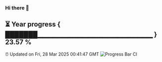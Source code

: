 ### Hi there 👋
⏳ Year progress { ███████▁▁▁▁▁▁▁▁▁▁▁▁▁▁▁▁▁▁▁▁▁▁▁ } 23.57 %
---
⏰ Updated on Fri, 28 Mar 2025 00:41:47 GMT
![Progress Bar CI](https://github.com/Moyi321/Moyi321/workflows/Progress%20Bar%20CI/badge.svg)
